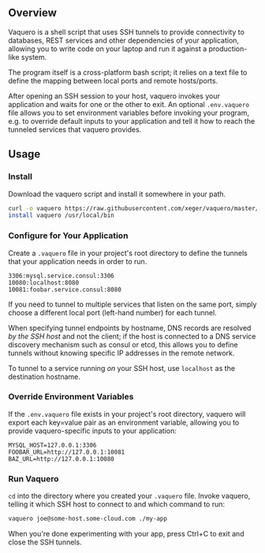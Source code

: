 Overview
--------

Vaquero is a shell script that uses SSH tunnels to provide connectivity to
databases, REST services and other dependencies of your application, allowing
you to write code on your laptop and run it against a production-like
system.

The program itself is a cross-platform bash script; it relies on a text file
to define the mapping between local ports and remote hosts/ports.

After opening an SSH session to your host, vaquero invokes your application
and waits for one or the other to exit. An optional `.env.vaquero` file allows
you to set environment variables before invoking your program, e.g. to override
default inputs to your application and tell it how to reach the tunneled
services that vaquero provides.

Usage
-----

### Install

Download the vaquero script and install it somewhere in your path.

```bash
curl -o vaquero https://raw.githubusercontent.com/xeger/vaquero/master/vaquero 
install vaquero /usr/local/bin
```

### Configure for Your Application

Create a `.vaquero` file in your project's root directory to define the tunnels
that your application needs in order to run.

```text
3306:mysql.service.consul:3306
10080:localhost:8080
10081:foobar.service.consul:8080
```

If you need to tunnel to multiple services that listen on the same port,
simply choose a different local port (left-hand number) for each tunnel.

When specifying tunnel endpoints by hostname, DNS records are resolved _by the
SSH host_ and not the client; if the host is connected to a DNS service
discovery mechanism such as consul or etcd, this allows you to define tunnels
without knowing specific IP addresses in the remote network.

To tunnel to a service running _on_ your SSH host, use `localhost` as the
destination hostname.

### Override Environment Variables

If the `.env.vaquero` file exists in your project's root directory,
vaquero will export each key=value pair as an environment variable, allowing
you to provide vaquero-specific inputs to your application:

```text
MYSQL_HOST=127.0.0.1:3306
FOOBAR_URL=http://127.0.0.1:10081
BAZ_URL=http://127.0.0.1:10080
```

### Run Vaquero

`cd` into the directory where you created your `.vaquero` file. Invoke
vaquero, telling it which SSH host to connect to and which command to run:

```bash
vaquero joe@some-host.some-cloud.com ./my-app
```

When you're done experimenting with your app, press Ctrl+C to exit and close
the SSH tunnels.
